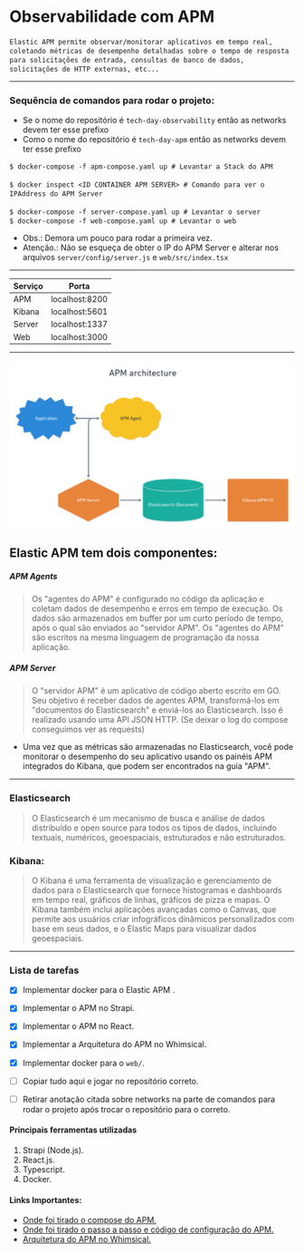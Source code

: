 # Observabilidade com APM
```
Elastic APM permite observar/monitorar aplicativos em tempo real, coletando métricas de desempenho detalhadas sobre o tempo de resposta para solicitações de entrada, consultas de banco de dados, solicitações de HTTP externas, etc...
```
________________________________________________________

### Sequência de comandos para rodar o projeto:
- Se o nome do repositório é `tech-day-observability` então as networks devem ter esse prefixo
- Como o nome do repositório é `tech-day-apm` então as networks devem ter esse prefixo

```shell script
$ docker-compose -f apm-compose.yaml up # Levantar a Stack do APM

$ docker inspect <ID CONTAINER APM SERVER> # Comando para ver o IPAddress do APM Server

$ docker-compose -f server-compose.yaml up # Levantar o server
$ docker-compose -f web-compose.yaml up # Levantar o web
```
- Obs.: Demora um pouco para rodar a primeira vez.
- Atenção.: Não se esqueça de obter o IP do APM Server e alterar nos arquivos `server/config/server.js` e `web/src/index.tsx`

________________________________________________________

| Serviço  |  Porta          |
| -------- | --------------- |
|  APM     |  localhost:8200 |
|  Kibana  |  localhost:5601 |
|  Server  |  localhost:1337 |
|  Web     |  localhost:3000 |

________________________________________________________

![Arquitetura do APM](apm.png)

## Elastic APM tem dois componentes:

##### APM Agents
> Os "agentes do APM" é configurado no código da aplicação e coletam dados de desempenho e erros em tempo de execução. 
> Os dados são armazenados em buffer por um curto período de tempo, após o qual são enviados ao "servidor APM". 
> Os "agentes do APM" são escritos na mesma linguagem de programação da nossa aplicação.


##### APM Server
> O "servidor APM" é um aplicativo de código aberto escrito em GO.
> Seu objetivo é receber dados de agentes APM, transformá-los em "documentos do Elasticsearch" e enviá-los ao Elasticsearch.
> Isso é realizado usando uma API JSON HTTP. (Se deixar o log do compose conseguimos ver as requests)


- Uma vez que as métricas são armazenadas no Elasticsearch, você pode monitorar o desempenho do seu aplicativo usando os painéis APM integrados do Kibana, que podem ser encontrados na guia "APM".

________________________________________________________
### Elasticsearch
> O Elasticsearch é um mecanismo de busca e análise de dados distribuído e open source para todos os tipos de dados, incluindo textuais, numéricos, geoespaciais, estruturados e não estruturados.


### Kibana:
> O Kibana é uma ferramenta de visualização e gerenciamento de dados para o Elasticsearch que fornece histogramas e dashboards em tempo real, gráficos de linhas, gráficos de pizza e mapas.
> O Kibana também inclui aplicações avançadas como o Canvas, que permite aos usuários criar infográficos dinâmicos personalizados com base em seus dados, e o Elastic Maps para visualizar dados geoespaciais.

________________________________________________________

### Lista de tarefas
- [x] Implementar docker para o Elastic APM .
- [x] Implementar o APM no Strapi.
- [x] Implementar o APM no React.
- [x] Implementar a Arquitetura do APM no Whimsical.
- [x] Implementar docker para o `web/`.
- [ ] Copiar tudo aqui e jogar no repositório correto.
- [ ] Retirar anotação citada sobre networks na parte de comandos para rodar o projeto após trocar o repositório para o correto.


#### Principais ferramentas utilizadas
1. Strapi (Node.js).
2. React.js.
3. Typescript.
4. Docker.

#### Links Importantes:
- [Onde foi tirado o compose do APM.](https://www.elastic.co/guide/en/apm/get-started/current/quick-start-overview.html)
- [Onde foi tirado o passo a passo e código de configuração do APM.](https://www.elastic.co/apm)
- [Arquitetura do APM no Whimsical.](https://whimsical.com/apm-VNhrSxso5qC9bHkjJoHEvJ)
